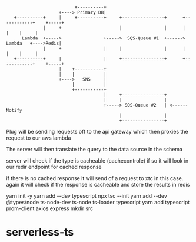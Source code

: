                               +----------+
                        +----> Primary DB|
       +----------+     |     +----------+     +----------------+      +------------+    +-----+
                  |     +                      |                |      |            |    |     |
          Lambda  +----->                +----->  SQS-Queue #1  +------>   Lambda   +---->Redis|
                  |     +                |     |                |      |            |    |     |
       +----------+     |                |     +----------------+      +------------+    +-----+
                        |    +-----------+
                        |    |           |
                        +---->   SNS     |
                             |           |
                             +-----------+
                                         |     +----------------+
                                         |     |                |
                                         +-----> SQS-Queue #2   | <------ Notify
                                               |                |
                                               +----------------+

Plug will be sending requests off to the api gateway which then proxies the request to our aws lambda

The server will then translate the query to the data source in the schema

server will check if the type is cacheable (cachecontrole) if so it will look in our redir endpoint for cached response

if there is no cached response it will send of a request to xtc in this case. again it will check if the response is cacheable and store the results in redis

yarn init -y
yarn add --dev typescript
npx tsc --init
yarn add --dev @types/node ts-node-dev ts-node ts-loader typescript
yarn add typescript prom-client axios express
mkdir src
# serverless-ts
